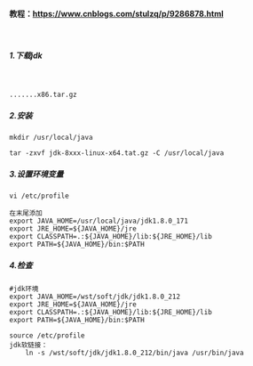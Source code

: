 #### 教程：https://www.cnblogs.com/stulzq/p/9286878.html

​	



##### 1.下载jdk

​	

```
.......x86.tar.gz
```



##### 2.安装

```
mkdir /usr/local/java

tar -zxvf jdk-8xxx-linux-x64.tat.gz -C /usr/local/java
```



##### 3.设置环境变量

```
vi /etc/profile

在末尾添加
export JAVA_HOME=/usr/local/java/jdk1.8.0_171
export JRE_HOME=${JAVA_HOME}/jre
export CLASSPATH=.:${JAVA_HOME}/lib:${JRE_HOME}/lib
export PATH=${JAVA_HOME}/bin:$PATH
```



##### 4.检查

	#jdk环境
	export JAVA_HOME=/wst/soft/jdk/jdk1.8.0_212
	export JRE_HOME=${JAVA_HOME}/jre
	export CLASSPATH=.:${JAVA_HOME}/lib:${JRE_HOME}/lib
	export PATH=${JAVA_HOME}/bin:$PATH
	
	source /etc/profile
	jdk软链接：
		ln -s /wst/soft/jdk/jdk1.8.0_212/bin/java /usr/bin/java

